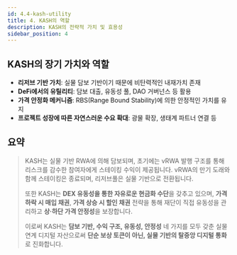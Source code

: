 ```yaml
---
id: 4.4-kash-utility
title: 4. KASH의 역할
description: KASH의 전략적 가치 및 효용성
sidebar_position: 4
---
```


## KASH의 장기 가치와 역할

- **리저브 기반 가치**: 실물 담보 기반이기 때문에 비탄력적인 내재가치 존재
- **DeFi에서의 유틸리티**: 담보 대출, 유동성 풀, DAO 거버넌스 등 활용
- **가격 안정화 메커니즘**: RBS(Range Bound Stability)에 의한 안정적인 가치를 유지
- **프로젝트 성장에 따른 자연스러운 수요 확대**: 광물 확장, 생태계 파트너 연결 등

<!-- >
> 💡 1기 이후 재단은 리저브풀의 일부를 활용하여 **KASH 가격 안정화 및 유동성 공급 역할**을 수행할 수 있으며, 
> 이 과정에서 **시장 개입을 통한 가치 부양과 재단 수익 확보**가 가능하도록 설계됩니다.
> -->

## 요약

> KASH는 실물 기반 RWA에 의해 담보되며,
초기에는 vRWA 발행 구조를 통해 리스크를 감수한 참여자에게 스테이킹 수익이 제공됩니다.
vRWA의 만기 도래와 함께 스테이킹은 종료되며, 리저브풀은 실물 기반으로 전환됩니다.
>
>또한 KASH는 **DEX 유동성을 통한 자유로운 현금화 수단**을 갖추고 있으며,
**가격 하락 시 매입 채권**, **가격 상승 시 할인 채권** 전략을 통해
재단이 직접 유동성을 관리하고 **상·하단 가격 안정성**을 보장합니다.
>
>이로써 KASH는 **담보 기반, 수익 구조, 유동성, 안정성** 네 가지를 모두 갖춘
실물 연계 디지털 자산으로써 **단순 보상 토큰이 아닌, 실물 기반의 탈중앙 디지털 통화**로 진화합니다.
>